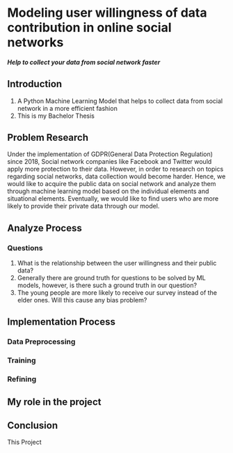 # Modeling user willingness of data contribution in online social networks

##### *Help to collect your data from social network faster*

## Introduction
1. A Python Machine Learning Model that helps to collect data from social network in a more efficient fashion
2. This is my Bachelor Thesis 

## Problem Research
Under the implementation of GDPR(General Data Protection Regulation) since 2018, Social network companies like Facebook and Twitter would apply more protection to their data. However, in order to research on topics regarding social networks, data collection would become harder. Hence, we would like to acquire the public data on social network and analyze them through machine learning model based on the individual elements and situational elements. Eventually, we would like to find users who are more likely to provide their private data through our model. 

## Analyze Process
### Questions
1. What is the relationship between the user willingness and their public data?
2. Generally there are ground truth for questions to be solved by ML models, however, is there such a ground truth in our question?
3. The young people are more likely to receive our survey instead of the elder ones. Will this cause any bias problem?
## Implementation Process
### Data Preprocessing
### Training
### Refining

## My role in the project

## Conclusion
This Project